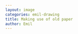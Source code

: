 ```yaml
---
layout: image
categories: emil-drawing
title: Making use of old paper
author: Emil
---
```

<div class="breakout">
<img alt="" src="/img/IMG_0891.jpg" />
</div>